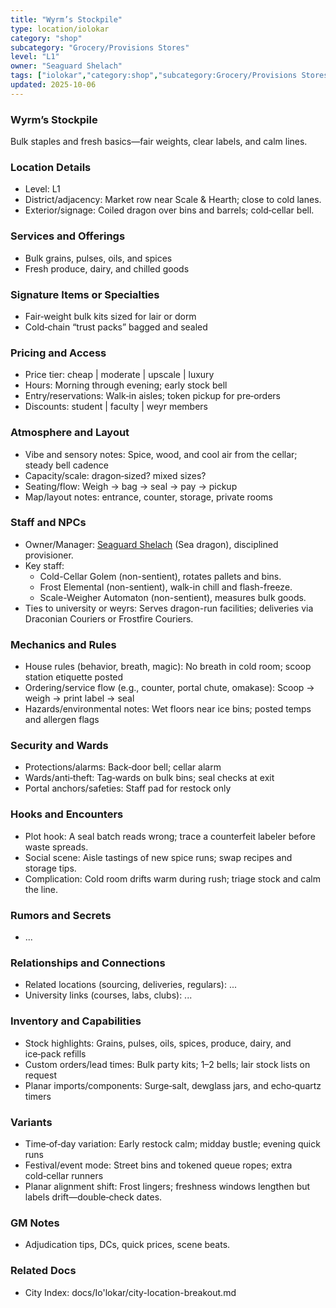 ```yaml
---
title: "Wyrm’s Stockpile"
type: location/iolokar
category: "shop"
subcategory: "Grocery/Provisions Stores"
level: "L1"
owner: "Seaguard Shelach"
tags: ["iolokar","category:shop","subcategory:Grocery/Provisions Stores","level:L1"]
updated: 2025-10-06
---
```

### Wyrm’s Stockpile

Bulk staples and fresh basics—fair weights, clear labels, and calm lines.

### Location Details

- Level: L1
- District/adjacency: Market row near Scale & Hearth; close to cold lanes.
- Exterior/signage: Coiled dragon over bins and barrels; cold‑cellar bell.

### Services and Offerings

 - Bulk grains, pulses, oils, and spices
 - Fresh produce, dairy, and chilled goods

### Signature Items or Specialties

 - Fair‑weight bulk kits sized for lair or dorm
 - Cold‑chain “trust packs” bagged and sealed

### Pricing and Access

- Price tier: cheap | moderate | upscale | luxury
- Hours: Morning through evening; early stock bell
- Entry/reservations: Walk‑in aisles; token pickup for pre‑orders
- Discounts: student | faculty | weyr members

### Atmosphere and Layout

- Vibe and sensory notes: Spice, wood, and cool air from the cellar; steady bell cadence
- Capacity/scale: dragon‑sized? mixed sizes?
- Seating/flow: Weigh → bag → seal → pay → pickup
- Map/layout notes: entrance, counter, storage, private rooms

### Staff and NPCs

- Owner/Manager: [Seaguard Shelach](../People/seaguard-shelach.md) (Sea dragon), disciplined provisioner.
- Key staff:
  - Cold-Cellar Golem (non-sentient), rotates pallets and bins.
  - Frost Elemental (non-sentient), walk-in chill and flash-freeze.
  - Scale-Weigher Automaton (non-sentient), measures bulk goods.
- Ties to university or weyrs: Serves dragon-run facilities; deliveries via Draconian Couriers or Frostfire Couriers.

### Mechanics and Rules

- House rules (behavior, breath, magic): No breath in cold room; scoop station etiquette posted
- Ordering/service flow (e.g., counter, portal chute, omakase): Scoop → weigh → print label → seal
- Hazards/environmental notes: Wet floors near ice bins; posted temps and allergen flags

### Security and Wards

- Protections/alarms: Back‑door bell; cellar alarm
- Wards/anti‑theft: Tag‑wards on bulk bins; seal checks at exit
- Portal anchors/safeties: Staff pad for restock only

### Hooks and Encounters

- Plot hook: A seal batch reads wrong; trace a counterfeit labeler before waste spreads.
- Social scene: Aisle tastings of new spice runs; swap recipes and storage tips.
- Complication: Cold room drifts warm during rush; triage stock and calm the line.

### Rumors and Secrets

- ...

### Relationships and Connections

- Related locations (sourcing, deliveries, regulars): ...
- University links (courses, labs, clubs): ...

### Inventory and Capabilities

- Stock highlights: Grains, pulses, oils, spices, produce, dairy, and ice‑pack refills
- Custom orders/lead times: Bulk party kits; 1–2 bells; lair stock lists on request
- Planar imports/components: Surge‑salt, dewglass jars, and echo‑quartz timers

### Variants

- Time‑of‑day variation: Early restock calm; midday bustle; evening quick runs
- Festival/event mode: Street bins and tokened queue ropes; extra cold‑cellar runners
- Planar alignment shift: Frost lingers; freshness windows lengthen but labels drift—double‑check dates.

### GM Notes

- Adjudication tips, DCs, quick prices, scene beats.

### Related Docs

- City Index: docs/Io'lokar/city-location-breakout.md
